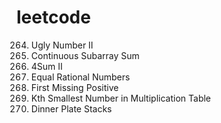 # leetcode 
264. Ugly Number II  
523. Continuous Subarray Sum  
454. 4Sum II  
972. Equal Rational Numbers  
41. First Missing Positive  
668. Kth Smallest Number in Multiplication Table  
1172. Dinner Plate Stacks  